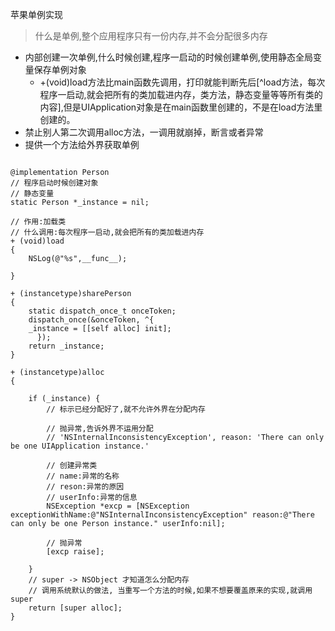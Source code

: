 苹果单例实现
> 什么是单例,整个应用程序只有一份内存,并不会分配很多内存

- 内部创建一次单例,什么时候创建,程序一启动的时候创建单例,使用静态全局变量保存单例对象
  -  +(void)load方法比main函数先调用，打印就能判断先后[^load方法，每次程序一启动,就会把所有的类加载进内存，类方法，静态变量等等所有类的内容],但是UIApplication对象是在main函数里创建的，不是在load方法里创建的。
- 禁止别人第二次调用alloc方法，一调用就崩掉，断言或者异常
- 提供一个方法给外界获取单例

```

@implementation Person
// 程序启动时候创建对象
// 静态变量
static Person *_instance = nil;

// 作用:加载类
// 什么调用:每次程序一启动,就会把所有的类加载进内存
+ (void)load
{
    NSLog(@"%s",__func__);

}

+ (instancetype)sharePerson
{
    static dispatch_once_t onceToken;
    dispatch_once(&onceToken, ^{
    _instance = [[self alloc] init];
      });
    return _instance;
}

+ (instancetype)alloc
{
    
    if (_instance) {
        // 标示已经分配好了,就不允许外界在分配内存
        
        // 抛异常,告诉外界不运用分配
        // 'NSInternalInconsistencyException', reason: 'There can only be one UIApplication instance.'

        // 创建异常类
        // name:异常的名称
        // reson:异常的原因
        // userInfo:异常的信息
        NSException *excp = [NSException exceptionWithName:@"NSInternalInconsistencyException" reason:@"There can only be one Person instance." userInfo:nil];
        
        // 抛异常
        [excp raise];
        
    }
    // super -> NSObject 才知道怎么分配内存
    // 调用系统默认的做法, 当重写一个方法的时候,如果不想要覆盖原来的实现,就调用super
    return [super alloc];
}

```


